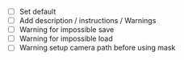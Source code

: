 - [ ] Set default
- [ ] Add description / instructions / Warnings
- [ ] Warning for impossible save
- [ ] Warning for impossible load
- [ ] Warning setup camera path before using mask